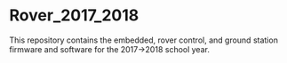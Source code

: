 # Rover_2017_2018
This repository contains the embedded, rover control, and ground station firmware and software for the 2017->2018 school year.
